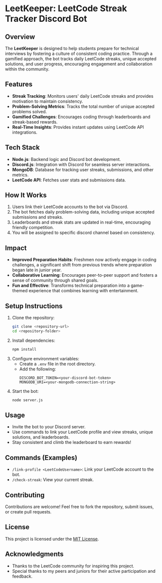 # LeetKeeper: LeetCode Streak Tracker Discord Bot

## Overview
The **LeetKeeper** is designed to help students prepare for technical interviews by fostering a culture of consistent coding practice. Through a gamified approach, the bot tracks daily LeetCode streaks, unique accepted solutions, and user progress, encouraging engagement and collaboration within the community.

## Features
- **Streak Tracking**: Monitors users' daily LeetCode streaks and provides motivation to maintain consistency.
- **Problem-Solving Metrics**: Tracks the total number of unique accepted problems solved.
- **Gamified Challenges**: Encourages coding through leaderboards and streak-based rewards.
- **Real-Time Insights**: Provides instant updates using LeetCode API integrations.

## Tech Stack
- **Node.js**: Backend logic and Discord bot development.
- **Discord.js**: Integration with Discord for seamless server interactions.
- **MongoDB**: Database for tracking user streaks, submissions, and other metrics.
- **LeetCode API**: Fetches user stats and submissions data.

## How It Works
1. Users link their LeetCode accounts to the bot via Discord.
2. The bot fetches daily problem-solving data, including unique accepted submissions and streaks.
3. Leaderboards and streak stats are updated in real-time, encouraging friendly competition.
4. You will be assigned to specific discord channel based on consistency.

## Impact
- **Improved Preparation Habits**: Freshmen now actively engage in coding challenges, a significant shift from previous trends where preparation began late in junior year.
- **Collaborative Learning**: Encourages peer-to-peer support and fosters a sense of community through shared goals.
- **Fun and Effective**: Transforms technical preparation into a game-themed experience that combines learning with entertainment.

## Setup Instructions
1. Clone the repository:
   ```bash
   git clone <repository-url>
   cd <repository-folder>
   ```
2. Install dependencies:
   ```bash
   npm install
   ```
3. Configure environment variables:
   - Create a `.env` file in the root directory.
   - Add the following:
     ```env
     DISCORD_BOT_TOKEN=<your-discord-bot-token>
     MONGODB_URI=<your-mongodb-connection-string>
     ```
4. Start the bot:
   ```bash
   node server.js
   ```

## Usage
- Invite the bot to your Discord server.
- Use commands to link your LeetCode profile and view streaks, unique solutions, and leaderboards.
- Stay consistent and climb the leaderboard to earn rewards!

## Commands (Examples)
- `/link-profile <LeetCodeUsername>`: Link your LeetCode account to the bot.
- `/check-streak`: View your current streak.

## Contributing
Contributions are welcome! Feel free to fork the repository, submit issues, or create pull requests.

## License
This project is licensed under the [MIT License](LICENSE).

## Acknowledgments
- Thanks to the LeetCode community for inspiring this project.
- Special thanks to my peers and juniors for their active participation and feedback.
